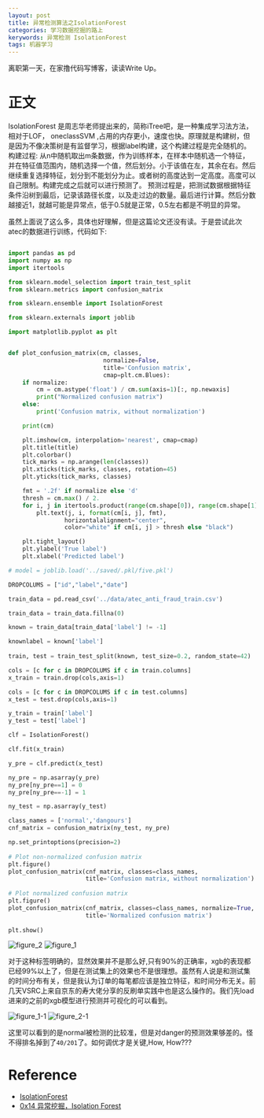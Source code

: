 ```yaml
---
layout: post
title: 异常检测算法之IsolationForest
categories: 学习数据挖掘的路上
kerywords: 异常检测 IsolationForest
tags: 机器学习
---
```


离职第一天，在家撸代码写博客，读读Write Up。

# 正文 

IsolationForest 是周志华老师提出来的，简称iTree吧，是一种集成学习法方法，相对于LOF， oneclassSVM ,占用的内存更小，速度也快。原理就是构建树，但是因为不像决策树是有监督学习，根据label构建，这个构建过程是完全随机的。
构建过程: 从n中随机取出m条数据，作为训练样本，在样本中随机选一个特征，并在特征值范围内，随机选择一个值，然后划分。小于该值在左，其余在右。然后继续重复选择特征，划分到不能划分为止。或者树的高度达到一定高度。高度可以自己限制。构建完成之后就可以进行预测了。
预测过程是，把测试数据根据特征条件沿树到最后，记录该路径长度，以及走过边的数量。最后进行计算。然后分数越接近1，就越可能是异常点，低于0.5就是正常，0.5左右都是不明显的异常。

虽然上面说了这么多，具体也好理解，但是这篇论文还没有读。于是尝试此次atec的数据进行训练，代码如下:

```python

import pandas as pd
import numpy as np
import itertools

from sklearn.model_selection import train_test_split
from sklearn.metrics import confusion_matrix

from sklearn.ensemble import IsolationForest

from sklearn.externals import joblib

import matplotlib.pyplot as plt


def plot_confusion_matrix(cm, classes,
                           normalize=False,
                           title='Confusion matrix',
                           cmap=plt.cm.Blues):
    if normalize:
        cm = cm.astype('float') / cm.sum(axis=1)[:, np.newaxis]
        print("Normalized confusion matrix")
    else:
        print('Confusion matrix, without normalization')

    print(cm)

    plt.imshow(cm, interpolation='nearest', cmap=cmap)
    plt.title(title)
    plt.colorbar()
    tick_marks = np.arange(len(classes))
    plt.xticks(tick_marks, classes, rotation=45)
    plt.yticks(tick_marks, classes)

    fmt = '.2f' if normalize else 'd'
    thresh = cm.max() / 2.
    for i, j in itertools.product(range(cm.shape[0]), range(cm.shape[1])):
        plt.text(j, i, format(cm[i, j], fmt),
                horizontalalignment="center",
                color="white" if cm[i, j] > thresh else "black")

    plt.tight_layout()
    plt.ylabel('True label')
    plt.xlabel('Predicted label')

# model = joblib.load('../saved/.pkl/five.pkl')

DROPCOLUMS = ["id","label","date"]

train_data = pd.read_csv('../data/atec_anti_fraud_train.csv')

train_data = train_data.fillna(0)

known = train_data[train_data['label'] != -1]

knownlabel = known['label']
 
train, test = train_test_split(known, test_size=0.2, random_state=42)

cols = [c for c in DROPCOLUMS if c in train.columns]
x_train = train.drop(cols,axis=1)

cols = [c for c in DROPCOLUMS if c in test.columns]
x_test = test.drop(cols,axis=1)

y_train = train['label']
y_test = test['label']

clf = IsolationForest()

clf.fit(x_train)

y_pre = clf.predict(x_test)

ny_pre = np.asarray(y_pre)
ny_pre[ny_pre==1] = 0
ny_pre[ny_pre==-1] = 1

ny_test = np.asarray(y_test)

class_names = ['normal','dangours']
cnf_matrix = confusion_matrix(ny_test, ny_pre) 

np.set_printoptions(precision=2)                                        
                                       
# Plot non-normalized confusion matrix                            
plt.figure()                                                        
plot_confusion_matrix(cnf_matrix, classes=class_names,                  
                      title='Confusion matrix, without normalization')  
                                                                        
# Plot normalized confusion matrix
plt.figure()                                
plot_confusion_matrix(cnf_matrix, classes=class_names, normalize=True,  
                      title='Normalized confusion matrix')              
                                     
plt.show()

```



![figure_2](https://user-images.githubusercontent.com/12653147/39852800-1a293516-5451-11e8-8263-b9d25296e619.png)
![figure_1](https://user-images.githubusercontent.com/12653147/39852802-1cdf3648-5451-11e8-98de-a5ec017eeb44.png)


对于这种标签明确的，显然效果并不是那么好,只有90%的正确率，xgb的表现都已经99%以上了，但是在测试集上的效果也不是很理想。虽然有人说是和测试集的时间分布有关，但是我认为订单的每笔都应该是独立特征，和时间分布无关。前几天VSRC上来自京东的寿大佬分享的反刷单实践中也是这么操作的。我们先load进来的之前的xgb模型进行预测并可视化的可以看到。


![figure_1-1](https://user-images.githubusercontent.com/12653147/39853097-be2446a0-5452-11e8-9fad-6b1ebe81e512.png)
![figure_2-1](https://user-images.githubusercontent.com/12653147/39853098-bfeb1798-5452-11e8-82eb-3ae70795cc2d.png)

这里可以看到的是normal被检测的比较准，但是对danger的预测效果够差的。怪不得排名掉到了`40/201`了。如何调优才是关键,How, How???

# Reference
* [IsolationForest](http://cs.nju.edu.cn/zhouzh/zhouzh.files/publication/tkdd11.pdf)
* [0x14 异常挖掘，Isolation Forest](https://www.jianshu.com/p/1b020e2605e2)